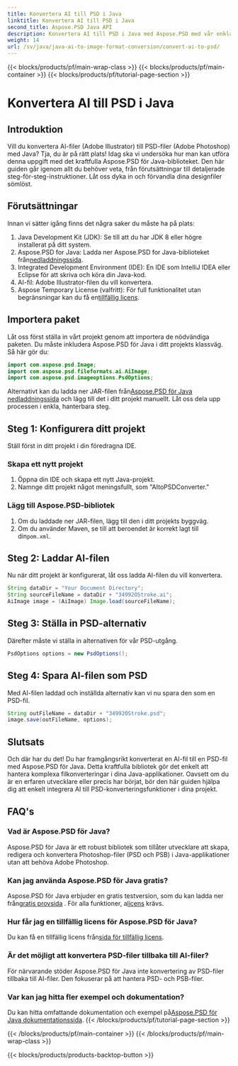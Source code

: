 ```yaml
---
title: Konvertera AI till PSD i Java
linktitle: Konvertera AI till PSD i Java
second_title: Aspose.PSD Java API
description: Konvertera AI till PSD i Java med Aspose.PSD med vår enkla steg-för-steg-guide. Perfekt för utvecklare som behöver snabb och sömlös filkonvertering.
weight: 14
url: /sv/java/java-ai-to-image-format-conversion/convert-ai-to-psd/
---
```


{{< blocks/products/pf/main-wrap-class >}}
{{< blocks/products/pf/main-container >}}
{{< blocks/products/pf/tutorial-page-section >}}

# Konvertera AI till PSD i Java

## Introduktion
Vill du konvertera AI-filer (Adobe Illustrator) till PSD-filer (Adobe Photoshop) med Java? Tja, du är på rätt plats! Idag ska vi undersöka hur man kan utföra denna uppgift med det kraftfulla Aspose.PSD för Java-biblioteket. Den här guiden går igenom allt du behöver veta, från förutsättningar till detaljerade steg-för-steg-instruktioner. Låt oss dyka in och förvandla dina designfiler sömlöst.
## Förutsättningar
Innan vi sätter igång finns det några saker du måste ha på plats:
1. Java Development Kit (JDK): Se till att du har JDK 8 eller högre installerat på ditt system.
2.  Aspose.PSD for Java: Ladda ner Aspose.PSD for Java-biblioteket från[nedladdningssida](https://releases.aspose.com/psd/java/).
3. Integrated Development Environment (IDE): En IDE som IntelliJ IDEA eller Eclipse för att skriva och köra din Java-kod.
4. AI-fil: Adobe Illustrator-filen du vill konvertera.
5.  Aspose Temporary License (valfritt): För full funktionalitet utan begränsningar kan du få en[tillfällig licens](https://purchase.aspose.com/temporary-license/).
## Importera paket
Låt oss först ställa in vårt projekt genom att importera de nödvändiga paketen. Du måste inkludera Aspose.PSD för Java i ditt projekts klassväg. Så här gör du:
```java
import com.aspose.psd.Image;
import com.aspose.psd.fileformats.ai.AiImage;
import com.aspose.psd.imageoptions.PsdOptions;
```
 Alternativt kan du ladda ner JAR-filen från[Aspose.PSD för Java nedladdningssida](https://releases.aspose.com/psd/java/) och lägg till det i ditt projekt manuellt.
Låt oss dela upp processen i enkla, hanterbara steg.
## Steg 1: Konfigurera ditt projekt
Ställ först in ditt projekt i din föredragna IDE.
### Skapa ett nytt projekt
1. Öppna din IDE och skapa ett nytt Java-projekt.
2. Namnge ditt projekt något meningsfullt, som "AItoPSDConverter."
### Lägg till Aspose.PSD-bibliotek
1. Om du laddade ner JAR-filen, lägg till den i ditt projekts byggväg.
2.  Om du använder Maven, se till att beroendet är korrekt lagt till din`pom.xml`.
## Steg 2: Laddar AI-filen
Nu när ditt projekt är konfigurerat, låt oss ladda AI-filen du vill konvertera.
```java
String dataDir = "Your Document Directory"; 
String sourceFileName = dataDir + "34992OStroke.ai";       
AiImage image = (AiImage) Image.load(sourceFileName);
```
## Steg 3: Ställa in PSD-alternativ
Därefter måste vi ställa in alternativen för vår PSD-utgång.
```java
PsdOptions options = new PsdOptions();
```
## Steg 4: Spara AI-filen som PSD
Med AI-filen laddad och inställda alternativ kan vi nu spara den som en PSD-fil.
```java
String outFileName = dataDir + "34992OStroke.psd";
image.save(outFileName, options);
```
## Slutsats
Och där har du det! Du har framgångsrikt konverterat en AI-fil till en PSD-fil med Aspose.PSD för Java. Detta kraftfulla bibliotek gör det enkelt att hantera komplexa filkonverteringar i dina Java-applikationer. Oavsett om du är en erfaren utvecklare eller precis har börjat, bör den här guiden hjälpa dig att enkelt integrera AI till PSD-konverteringsfunktioner i dina projekt.
## FAQ's
### Vad är Aspose.PSD för Java?
Aspose.PSD för Java är ett robust bibliotek som tillåter utvecklare att skapa, redigera och konvertera Photoshop-filer (PSD och PSB) i Java-applikationer utan att behöva Adobe Photoshop.
### Kan jag använda Aspose.PSD för Java gratis?
 Aspose.PSD för Java erbjuder en gratis testversion, som du kan ladda ner från[gratis provsida](https://releases.aspose.com/) . För alla funktioner, a[licens](https://purchase.aspose.com/buy) krävs.
### Hur får jag en tillfällig licens för Aspose.PSD för Java?
 Du kan få en tillfällig licens från[sida för tillfällig licens](https://purchase.aspose.com/temporary-license/).
### Är det möjligt att konvertera PSD-filer tillbaka till AI-filer?
För närvarande stöder Aspose.PSD för Java inte konvertering av PSD-filer tillbaka till AI-filer. Den fokuserar på att hantera PSD- och PSB-filer.
### Var kan jag hitta fler exempel och dokumentation?
 Du kan hitta omfattande dokumentation och exempel på[Aspose.PSD för Java dokumentationssida](https://reference.aspose.com/psd/java/).
{{< /blocks/products/pf/tutorial-page-section >}}

{{< /blocks/products/pf/main-container >}}
{{< /blocks/products/pf/main-wrap-class >}}

{{< blocks/products/products-backtop-button >}}
